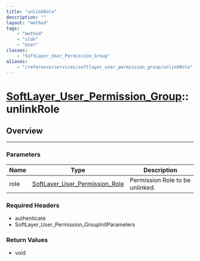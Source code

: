 ```yaml
---
title: "unlinkRole"
description: ""
layout: "method"
tags:
    - "method"
    - "sldn"
    - "User"
classes:
    - "SoftLayer_User_Permission_Group"
aliases:
    - "/reference/services/softlayer_user_permission_group/unlinkRole"
---
```

# [SoftLayer_User_Permission_Group](/reference/services/SoftLayer_User_Permission_Group)::unlinkRole




## Overview 


-----

### Parameters 
|Name | Type | Description |
| --- | --- | --- |
|role| <a href='/reference/datatypes/SoftLayer_User_Permission_Role'>SoftLayer_User_Permission_Role </a>| Permission Role to be unlinked.|


### Required Headers
* authenticate
* SoftLayer_User_Permission_GroupInitParameters


### Return Values
* void




